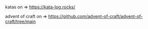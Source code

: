 katas on => https://kata-log.rocks/

advent of craft on => https://github.com/advent-of-craft/advent-of-craft/tree/main